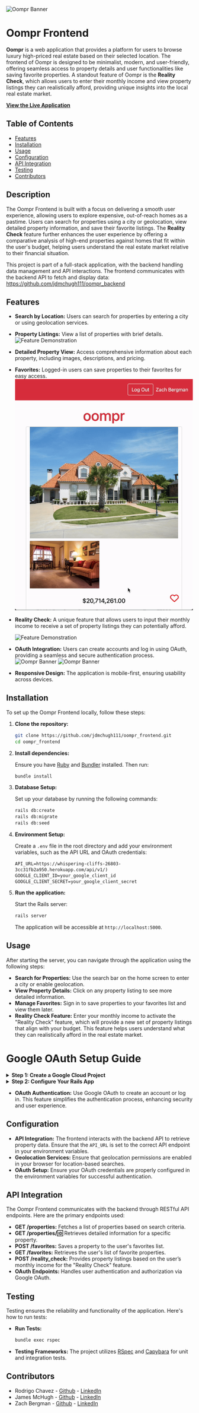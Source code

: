 ![Oompr Banner](https://github.com/user-attachments/assets/d1557494-52c6-47fd-9727-6ae98a812281)

# Oompr Frontend

**Oompr** is a web application that provides a platform for users to browse luxury high-priced real estate based on their selected location. The frontend of Oompr is designed to be minimalist, modern, and user-friendly, offering seamless access to property details and user functionalities like saving favorite properties. A standout feature of Oompr is the **Reality Check**, which allows users to enter their monthly income and view property listings they can realistically afford, providing unique insights into the local real estate market.

**[View the Live Application](https://pacific-dusk-48184-9d5b91032508.herokuapp.com/)**

## Table of Contents

- [Features](#features)
- [Installation](#installation)
- [Usage](#usage)
- [Configuration](#configuration)
- [API Integration](#api-integration)
- [Testing](#testing)
- [Contributors](#contributors)

## Description

The Oompr Frontend is built with a focus on delivering a smooth user experience, allowing users to explore expensive, out-of-reach homes as a pastime. Users can search for properties using a city or geolocation, view detailed property information, and save their favorite listings. The **Reality Check** feature further enhances the user experience by offering a comparative analysis of high-end properties against homes that fit within the user's budget, helping users understand the real estate market relative to their financial situation.

This project is part of a full-stack application, with the backend handling data management and API interactions. The frontend communicates with the backend API to fetch and display data: https://github.com/jdmchugh111/oompr_backend

## Features

- **Search by Location:** Users can search for properties by entering a city or using geolocation services.
- **Property Listings:** View a list of properties with brief details.
    ![Feature Demonstration](assets/gifs/ScreenRecording2024-08-01at2.34.23PM-ezgif.com-video-to-gif-converter.gif)
- **Detailed Property View:** Access comprehensive information about each property, including images, descriptions, and pricing.
- **Favorites:** Logged-in users can save properties to their favorites for easy access.
  ![Feature Demonstration](assets/gifs/ScreenRecording2024-08-01at2.57.43PM-ezgif.com-video-to-gif-converter.gif)
- **Reality Check:** A unique feature that allows users to input their monthly income to receive a set of property listings they can potentially afford.
  
  ![Feature Demonstration](assets/gifs/ScreenRecording2024-08-01at3.22.36PM-ezgif.com-video-to-gif-converter.gif)
- **OAuth Integration:** Users can create accounts and log in using OAuth, providing a seamless and secure authentication process.
  ![Oompr Banner](https://github.com/user-attachments/assets/799312ee-1f6b-4976-8526-c10f0539154a) ![Oompr Banner](https://github.com/user-attachments/assets/20578772-a10a-43b0-9191-160c8b7e0770)
- **Responsive Design:** The application is mobile-first, ensuring usability across devices.

## Installation

To set up the Oompr Frontend locally, follow these steps:

1. **Clone the repository:**

   ```bash
   git clone https://github.com/jdmchugh111/oompr_frontend.git
   cd oompr_frontend
   ```

2. **Install dependencies:**

   Ensure you have [Ruby](https://www.ruby-lang.org/) and [Bundler](https://bundler.io/) installed. Then run:

   ```bash
   bundle install
   ```

3. **Database Setup:**

   Set up your database by running the following commands:

   ```bash
   rails db:create
   rails db:migrate
   rails db:seed
   ```

4. **Environment Setup:**

   Create a `.env` file in the root directory and add your environment variables, such as the API URL and OAuth credentials:

   ```env
   API_URL=https://whispering-cliffs-26803-3cc31fb2a950.herokuapp.com/api/v1/)
   GOOGLE_CLIENT_ID=your_google_client_id
   GOOGLE_CLIENT_SECRET=your_google_client_secret
   ```

5. **Run the application:**

   Start the Rails server:

   ```bash
   rails server
   ```

   The application will be accessible at `http://localhost:5000`.

## Usage

After starting the server, you can navigate through the application using the following steps:

- **Search for Properties:** Use the search bar on the home screen to enter a city or enable geolocation.
- **View Property Details:** Click on any property listing to see more detailed information.
- **Manage Favorites:** Sign in to save properties to your favorites list and view them later.
- **Reality Check Feature:** Enter your monthly income to activate the "Reality Check" feature, which will provide a new set of property listings that align with your budget. This feature helps users understand what they can realistically afford in the real estate market.

# Google OAuth Setup Guide

<details>
  <summary><strong>Step 1: Create a Google Cloud Project</strong></summary>

1. Go to the [Google Cloud Console](https://console.cloud.google.com/).
2. Create a new project.
3. Navigate to **APIs & Services** > **OAuth consent screen**.
4. Set up your consent screen with necessary details.
5. Navigate to **Credentials** and create OAuth 2.0 Client IDs.
6. Configure the **Authorized redirect URIs** (e.g., `http://localhost:5000/auth/google_oauth2/callback`).
7. Save your **Client ID** and **Client Secret**.

</details>

<details>
  <summary><strong>Step 2: Configure Your Rails App</strong></summary>

1. Add the following gems to your `Gemfile`:

    ```ruby
    gem 'omniauth'
    gem 'omniauth-google-oauth2'
    gem 'figaro'
    ```

2. Run `bundle install` and then `figaro install` to create `config/application.yml`.

3. Add your Google credentials to `config/application.yml`:

    ```yaml
    GOOGLE_CLIENT_ID: "your_google_client_id"
    GOOGLE_CLIENT_SECRET: "your_google_client_secret"
    ```

4. Create `config/initializers/omniauth.rb`:

    ```ruby
    Rails.application.config.middleware.use OmniAuth::Builder do
      provider :google_oauth2, ENV['GOOGLE_CLIENT_ID'], ENV['GOOGLE_CLIENT_SECRET']
    end
    ```

</details>

- **OAuth Authentication:** Use Google OAuth to create an account or log in. This feature simplifies the authentication process, enhancing security and user experience.

## Configuration

- **API Integration:** The frontend interacts with the backend API to retrieve property data. Ensure that the `API_URL` is set to the correct API endpoint in your environment variables.
- **Geolocation Services:** Ensure that geolocation permissions are enabled in your browser for location-based searches.
- **OAuth Setup:** Ensure your OAuth credentials are properly configured in the environment variables for successful authentication.

## API Integration

The Oompr Frontend communicates with the backend through RESTful API endpoints. Here are the primary endpoints used:

- **GET /properties:** Fetches a list of properties based on search criteria.
- **GET /properties/:id:** Retrieves detailed information for a specific property.
- **POST /favorites:** Saves a property to the user's favorites list.
- **GET /favorites:** Retrieves the user's list of favorite properties.
- **POST /reality_check:** Provides property listings based on the user’s monthly income for the "Reality Check" feature.
- **OAuth Endpoints:** Handles user authentication and authorization via Google OAuth.

## Testing

Testing ensures the reliability and functionality of the application. Here's how to run tests:

- **Run Tests:**

  ```bash
  bundle exec rspec
  ```

- **Testing Frameworks:** The project utilizes [RSpec](https://rspec.info/) and [Capybara](https://teamcapybara.github.io/capybara/) for unit and integration tests.

## Contributors

- Rodrigo Chavez - [Github](https://github.com/RodrigoACG) - [LinkedIn](https://www.linkedin.com/in/rodrigo-chavez1/)
- James McHugh - [Github](https://github.com/jdmchugh111) - [LinkedIn](https://www.linkedin.com/in/jdmchugh111/)
- Zach Bergman - [Github](https://github.com/zach-bergman) - [LinkedIn](https://www.linkedin.com/in/zacherybergman/)

